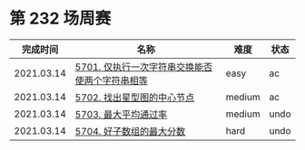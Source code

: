 # 第 232 场周赛

**完成时间**|**名称**|**难度**|**状态**
------------|--------|--------|--------
2021.03.14|[5701. 仅执行一次字符串交换能否使两个字符串相等](./5701.%20仅执行一次字符串交换能否使两个字符串相等)|easy|ac
2021.03.14|[5702. 找出星型图的中心节点](./5702.%20找出星型图的中心节点)|medium|ac
2021.03.14|[5703. 最大平均通过率](./5703.%20最大平均通过率)|medium|undo
2021.03.14|[5704. 好子数组的最大分数](./5704.%20好子数组的最大分数)|hard|undo
